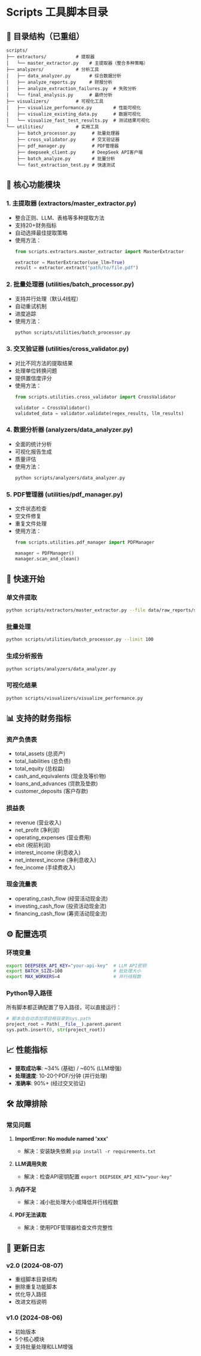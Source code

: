 # Scripts 工具脚本目录

## 📁 目录结构（已重组）

```
scripts/
├── extractors/           # 提取器
│   └── master_extractor.py    # 主提取器（整合多种策略）
├── analyzers/            # 分析工具
│   ├── data_analyzer.py       # 综合数据分析
│   ├── analyze_reports.py     # 财报分析
│   ├── analyze_extraction_failures.py  # 失败分析
│   └── final_analysis.py      # 最终分析
├── visualizers/          # 可视化工具
│   ├── visualize_performance.py        # 性能可视化
│   ├── visualize_existing_data.py      # 数据可视化
│   └── visualize_fast_test_results.py  # 测试结果可视化
└── utilities/            # 实用工具
    ├── batch_processor.py      # 批量处理器
    ├── cross_validator.py      # 交叉验证器
    ├── pdf_manager.py          # PDF管理器
    ├── deepseek_client.py      # DeepSeek API客户端
    ├── batch_analyze.py        # 批量分析
    └── fast_extraction_test.py # 快速测试
```

## 🔑 核心功能模块

### 1. 主提取器 (extractors/master_extractor.py)
- 整合正则、LLM、表格等多种提取方法
- 支持20+财务指标
- 自动选择最佳提取策略
- 使用方法：
  ```python
  from scripts.extractors.master_extractor import MasterExtractor
  
  extractor = MasterExtractor(use_llm=True)
  result = extractor.extract("path/to/file.pdf")
  ```

### 2. 批量处理器 (utilities/batch_processor.py)
- 支持并行处理（默认4线程）
- 自动重试机制
- 进度追踪
- 使用方法：
  ```bash
  python scripts/utilities/batch_processor.py
  ```

### 3. 交叉验证器 (utilities/cross_validator.py)
- 对比不同方法的提取结果
- 处理单位转换问题
- 提供置信度评分
- 使用方法：
  ```python
  from scripts.utilities.cross_validator import CrossValidator
  
  validator = CrossValidator()
  validated_data = validator.validate(regex_results, llm_results)
  ```

### 4. 数据分析器 (analyzers/data_analyzer.py)
- 全面的统计分析
- 可视化报告生成
- 质量评估
- 使用方法：
  ```bash
  python scripts/analyzers/data_analyzer.py
  ```

### 5. PDF管理器 (utilities/pdf_manager.py)
- 文件状态检查
- 空文件修复
- 重复文件处理
- 使用方法：
  ```python
  from scripts.utilities.pdf_manager import PDFManager
  
  manager = PDFManager()
  manager.scan_and_clean()
  ```

## 🚀 快速开始

### 单文件提取
```bash
python scripts/extractors/master_extractor.py --file data/raw_reports/sample.pdf
```

### 批量处理
```bash
python scripts/utilities/batch_processor.py --limit 100
```

### 生成分析报告
```bash
python scripts/analyzers/data_analyzer.py
```

### 可视化结果
```bash
python scripts/visualizers/visualize_performance.py
```

## 📊 支持的财务指标

### 资产负债表
- total_assets (总资产)
- total_liabilities (总负债)
- total_equity (总权益)
- cash_and_equivalents (现金及等价物)
- loans_and_advances (贷款及垫款)
- customer_deposits (客户存款)

### 损益表
- revenue (营业收入)
- net_profit (净利润)
- operating_expenses (营业费用)
- ebit (税前利润)
- interest_income (利息收入)
- net_interest_income (净利息收入)
- fee_income (手续费收入)

### 现金流量表
- operating_cash_flow (经营活动现金流)
- investing_cash_flow (投资活动现金流)
- financing_cash_flow (筹资活动现金流)

## ⚙️ 配置选项

### 环境变量
```bash
export DEEPSEEK_API_KEY="your-api-key"  # LLM API密钥
export BATCH_SIZE=100                   # 批处理大小
export MAX_WORKERS=4                    # 并行线程数
```

### Python导入路径
所有脚本都正确配置了导入路径，可以直接运行：
```python
# 脚本会自动添加项目根目录到sys.path
project_root = Path(__file__).parent.parent
sys.path.insert(0, str(project_root))
```

## 📈 性能指标

- **提取成功率**: ~34% (基础) / ~60% (LLM增强)
- **处理速度**: 10-20个PDF/分钟 (并行处理)
- **准确率**: 90%+ (经过交叉验证)

## 🛠️ 故障排除

### 常见问题

1. **ImportError: No module named 'xxx'**
   - 解决：安装缺失依赖 `pip install -r requirements.txt`

2. **LLM调用失败**
   - 解决：检查API密钥配置 `export DEEPSEEK_API_KEY="your-key"`

3. **内存不足**
   - 解决：减小批处理大小或降低并行线程数

4. **PDF无法读取**
   - 解决：使用PDF管理器检查文件完整性

## 📝 更新日志

### v2.0 (2024-08-07)
- 重组脚本目录结构
- 删除重复功能脚本
- 优化导入路径
- 改进文档说明

### v1.0 (2024-08-06)
- 初始版本
- 5个核心模块
- 支持批量处理和LLM增强
